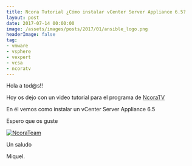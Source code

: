```yaml
---
title: Ncora Tutorial ¿Cómo instalar vCenter Server Appliance 6.5?
layout: post
date: 2017-07-14 00:00:00
image: /assets/images/posts/2017/01/ansible_logo.png
headerImage: false
tag:
- vmware
- vsphere
- vexpert
- vcsa
- ncoratv
---
```


Hola a tod@s!!

Hoy os dejo con un video tutorial para el programa de [NcoraTV](https://www.ncora.com/tv/)

En él vemos como instalar un vCenter Server Appliance 6.5

Espero que os guste

[![NcoraTeam](https://img.youtube.com/vi/aPMuLQo_eeE/0.jpg)](https://youtu.be/aPMuLQo_eeE "#NcoraTutorial21")

Un saludo

Miquel.